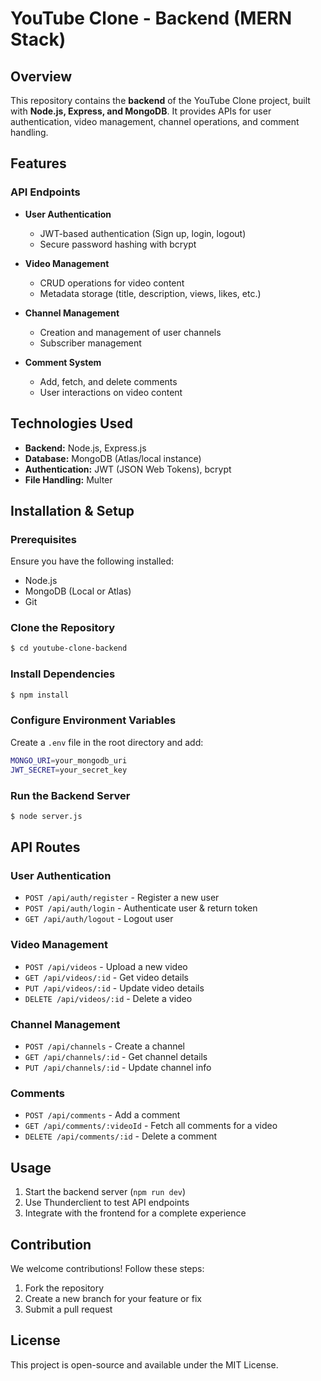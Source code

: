 # YouTube Clone - Backend (MERN Stack)

## Overview
This repository contains the **backend** of the YouTube Clone project, built with **Node.js, Express, and MongoDB**. It provides APIs for user authentication, video management, channel operations, and comment handling.

## Features

### API Endpoints
- **User Authentication**
  - JWT-based authentication (Sign up, login, logout)
  - Secure password hashing with bcrypt

- **Video Management**
  - CRUD operations for video content
  - Metadata storage (title, description, views, likes, etc.)

- **Channel Management**
  - Creation and management of user channels
  - Subscriber management

- **Comment System**
  - Add, fetch, and delete comments
  - User interactions on video content

## Technologies Used
- **Backend:** Node.js, Express.js
- **Database:** MongoDB (Atlas/local instance)
- **Authentication:** JWT (JSON Web Tokens), bcrypt
- **File Handling:** Multer

## Installation & Setup
### Prerequisites
Ensure you have the following installed:
- Node.js
- MongoDB (Local or Atlas)
- Git

### Clone the Repository
```sh
$ cd youtube-clone-backend
```

### Install Dependencies
```sh
$ npm install
```

### Configure Environment Variables
Create a `.env` file in the root directory and add:
```sh
MONGO_URI=your_mongodb_uri
JWT_SECRET=your_secret_key
```

### Run the Backend Server
```sh
$ node server.js
```

## API Routes
### User Authentication
- `POST /api/auth/register` - Register a new user
- `POST /api/auth/login` - Authenticate user & return token
- `GET /api/auth/logout` - Logout user

### Video Management
- `POST /api/videos` - Upload a new video
- `GET /api/videos/:id` - Get video details
- `PUT /api/videos/:id` - Update video details
- `DELETE /api/videos/:id` - Delete a video

### Channel Management
- `POST /api/channels` - Create a channel
- `GET /api/channels/:id` - Get channel details
- `PUT /api/channels/:id` - Update channel info

### Comments
- `POST /api/comments` - Add a comment
- `GET /api/comments/:videoId` - Fetch all comments for a video
- `DELETE /api/comments/:id` - Delete a comment

## Usage
1. Start the backend server (`npm run dev`)
2. Use Thunderclient to test API endpoints
3. Integrate with the frontend for a complete experience

## Contribution
We welcome contributions! Follow these steps:
1. Fork the repository
2. Create a new branch for your feature or fix
3. Submit a pull request

## License
This project is open-source and available under the MIT License.
